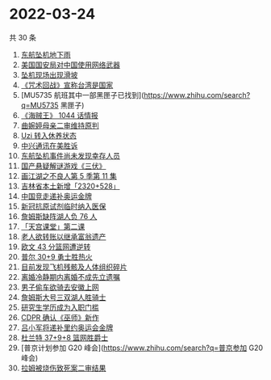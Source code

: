 # 2022-03-24

共 30 条

<!-- BEGIN -->
<!-- 最后更新时间 Thu Mar 24 2022 17:08:38 GMT+0800 (China Standard Time) -->

1. [东航坠机地下雨](https://www.zhihu.com/search?q=东航坠机地下雨)
1. [美国国安局对中国使用网络武器](https://www.zhihu.com/search?q=美国国安局)
1. [坠机现场出现滑坡](https://www.zhihu.com/search?q=坠机现场山体滑坡)
1. [《咒术回战》宣称台湾是国家](https://www.zhihu.com/search?q=咒术回战)
1. [MU5735 航班其中一部黑匣子已找到](https://www.zhihu.com/search?q=MU5735 黑匣子)
1. [《海贼王》 1044 话情报](https://www.zhihu.com/search?q=海贼王1044)
1. [曲婉婷母亲二审维持原判](https://www.zhihu.com/search?q=曲婉婷)
1. [Uzi 转入休养状态](https://www.zhihu.com/search?q=uzi)
1. [中兴通讯在美胜诉](https://www.zhihu.com/search?q=中兴通讯)
1. [东航坠机事件尚未发现幸存人员](https://www.zhihu.com/search?q=暂未发现幸存人员)
1. [国产悬疑解谜游戏《三伏》](https://www.zhihu.com/search?q=三伏)
1. [画江湖之不良人第 5 季第 11 集](https://www.zhihu.com/search?q=画江湖之不良人)
1. [吉林省本土新增「2320+528」](https://www.zhihu.com/search?q=吉林疫情)
1. [中国竞走递补奥运金牌](https://www.zhihu.com/search?q=竞走金牌)
1. [新冠抗原试剂临时纳入医保](https://www.zhihu.com/search?q=新冠抗原试剂)
1. [詹姆斯缺阵湖人负 76 人](https://www.zhihu.com/search?q=湖人)
1. [「天宫课堂」第二课](https://www.zhihu.com/search?q=天宫课堂)
1. [老人欲转账以继承富翁遗产](https://www.zhihu.com/search?q=老人被骗)
1. [欧文 43 分篮网遭逆转](https://www.zhihu.com/search?q=篮网)
1. [普尔 30+9 勇士胜热火](https://www.zhihu.com/search?q=勇士)
1. [目前发现飞机残骸及人体组织碎片](https://www.zhihu.com/search?q=东航飞行事故进展)
1. [离婚冷静期内离婚不成先立遗嘱](https://www.zhihu.com/search?q=离婚冷静期遗嘱)
1. [男子偷车欲骑去安徽上网](https://www.zhihu.com/search?q=男子偷车上网)
1. [詹姆斯大号三双湖人胜骑士](https://www.zhihu.com/search?q=湖人)
1. [研究生学历成为入职门槛](https://www.zhihu.com/search?q=研究生学历)
1. [CDPR 确认《巫师》新作](https://www.zhihu.com/search?q=巫师3)
1. [吕小军将递补里约奥运会金牌](https://www.zhihu.com/search?q=吕小军递补金牌)
1. [杜兰特 37+9+8 篮网胜爵士](https://www.zhihu.com/search?q=篮网)
1. [普京计划参加 G20 峰会](https://www.zhihu.com/search?q=普京参加 G20 峰会)
1. [拉姆被烧伤致死案二审结果](https://www.zhihu.com/search?q=拉姆被烧伤致死案)

<!-- END -->
